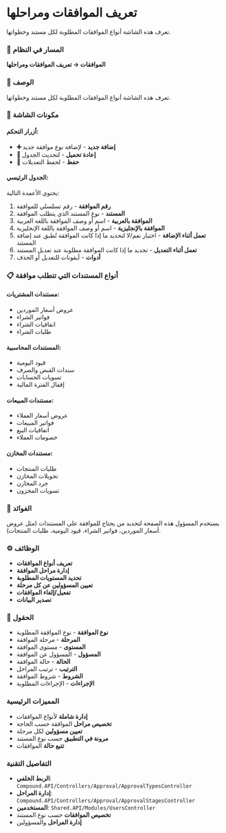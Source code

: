 # تعريف الموافقات ومراحلها
تعرف هذه الشاشة أنواع الموافقات المطلوبة لكل مستند وخطواتها.

### 🧭 المسار في النظام
**الموافقات → تعريف الموافقات ومراحلها**

### 🔹 الوصف
تعرف هذه الشاشة أنواع الموافقات المطلوبة لكل مستند وخطواتها.

### 🧭 مكونات الشاشة

#### أزرار التحكم:
- **➕ إضافة جديد** - لإضافة نوع موافقة جديد
- **🔄 إعادة تحميل** - لتحديث الجدول
- **💾 حفظ** - لحفظ التعديلات

#### الجدول الرئيسي:
يحتوي الأعمدة التالية:
1. **رقم الموافقة** - رقم تسلسلي للموافقة
2. **المستند** - نوع المستند الذي يتطلب الموافقة
3. **الموافقة بالعربية** - اسم أو وصف الموافقة باللغة العربية
4. **الموافقة بالإنجليزية** - اسم أو وصف الموافقة باللغة الإنجليزية
5. **تعمل أثناء الإضافة** - اختيار نعم/لا لتحديد ما إذا كانت الموافقة تُطبق عند إضافة المستند
6. **تعمل أثناء التعديل** - تحديد ما إذا كانت الموافقة مطلوبة عند تعديل المستند
7. **أدوات** - أيقونات للتعديل أو الحذف

### 📋 أنواع المستندات التي تتطلب موافقة

#### مستندات المشتريات:
- عروض أسعار الموردين
- فواتير الشراء
- اتفاقيات الشراء
- طلبات الشراء

#### المستندات المحاسبية:
- قيود اليومية
- سندات القبض والصرف
- تسويات الحسابات
- إقفال الفترة المالية

#### مستندات المبيعات:
- عروض أسعار العملاء
- فواتير المبيعات
- اتفاقيات البيع
- خصومات العملاء

#### مستندات المخازن:
- طلبات المنتجات
- تحويلات المخازن
- جرد المخازن
- تسويات المخزون

### 🎯 الفوائد
يستخدم المسؤول هذه الصفحة لتحديد من يحتاج للموافقة على المستندات (مثل عروض أسعار الموردين، فواتير الشراء، قيود اليومية، طلبات المنتجات).

### ⚙️ الوظائف
- **تعريف أنواع الموافقات**
- **إدارة مراحل الموافقة**
- **تحديد المستويات المطلوبة**
- **تعيين المسؤولين عن كل مرحلة**
- **تفعيل/إلغاء الموافقات**
- **تصدير البيانات**

### 📝 الحقول
- **نوع الموافقة** - نوع الموافقة المطلوبة
- **المرحلة** - مرحلة الموافقة
- **المستوى** - مستوى الموافقة
- **المسؤول** - المسؤول عن الموافقة
- **الحالة** - حالة الموافقة
- **الترتيب** - ترتيب المراحل
- **الشروط** - شروط الموافقة
- **الإجراءات** - الإجراءات المطلوبة

### المميزات الرئيسية
- **إدارة شاملة** لأنواع الموافقات
- **تخصيص مراحل** الموافقة حسب الحاجة
- **تعيين مسؤولين** لكل مرحلة
- **مرونة في التطبيق** حسب نوع المستند
- **تتبع حالة** الموافقات

### التفاصيل التقنية
- **الربط الخلفي**: `Compound.API/Controllers/Approval/ApprovalTypesController`
- **إدارة المراحل**: `Compound.API/Controllers/Approval/ApprovalStagesController`
- **المستخدمين**: `Shared.API/Modules/UsersController`
- **تخصيص الموافقات** حسب نوع المستند
- **إدارة المراحل** والمسؤولين

